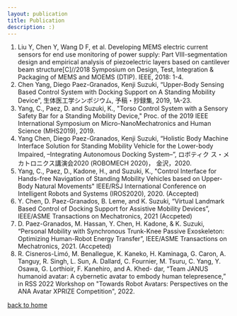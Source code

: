 ```yaml
---
layout: publication
title: Publication
description: :)
---
```


1. Liu Y, Chen Y, Wang D F, et al. Developing MEMS electric current sensors for end use monitoring of power supply: Part VIII-segmentation design and empirical analysis of piezoelectric layers based on cantilever beam structure[C]//2018 Symposium on Design, Test, Integration & Packaging of MEMS and MOEMS (DTIP). IEEE, 2018: 1-4.
2. Chen Yang, Diego Paez-Granados, Kenji Suzuki, “Upper-Body Sensing Based Control System with Docking Support on A Standing Mobility Device”, 生体医工学シンポジウム, 予稿・抄録集, 2019, 1A-23.
3. Yang, C., Paez, D. and Suzuki, K., "Torso Control System with a Sensory Safety Bar for a Standing Mobility Device," Proc. of the 2019 IEEE International Symposium on Micro-NanoMechatronics and Human Science (MHS2019), 2019.
4. Yang Chen, Diego Paez-Granados, Kenji Suzuki, “Holistic Body Machine Interface Solution for Standing
Mobility Vehicle for the Lower-body Impaired, –Integrating Autonomous Docking System–”, ロボティク ス・メカトロニクス講演会2020 (ROBOMECH 2020)， 金沢，2020.
5. Yang, C., Paez, D., Kadone, H., and Suzuki, K., "Control Interface for Hands-free Navigation of Standing Mobility Vehicles based on Upper-Body Natural Movements" IEEE/RSJ International Conference on Intelligent Robots and Systems (IROS2020), 2020. (Accepted)
6. Y. Chen, D. Paez-Granados, B. Leme, and K. Suzuki, “Virtual Landmark Based Control of Docking Support for Assistive Mobility Devices”, IEEE/ASME Transactions on Mechatronics, 2021 (Accpeted)
7. D. Paez-Granados, M. Hassan, Y. Chen, H. Kadone, & K. Suzuki, “Personal Mobility with Synchronous Trunk-Knee Passive Exoskeleton: Optimizing Human-Robot Energy Transfer”, IEEE/ASME Transactions on Mechatronics, 2021. (Accpeted)
8. R. Cisneros-Limó, M. Benallegue, K. Kaneko, H. Kaminaga, G. Caron, A. Tanguy, R. Singh, L. Sun, A. Dallard, C. Fournier, M. Tsuru, C. Yang, Y. Osawa, G. Lorthioir, F. Kanehiro, and A. Khed- dar, “Team JANUS humanoid avatar: A cybernetic avatar to embody human telepresence,” in RSS 2022 Workshop on "Towards Robot Avatars: Perspectives on the ANA Avatar XPRIZE Competition", 2022.


[back to home](./)
